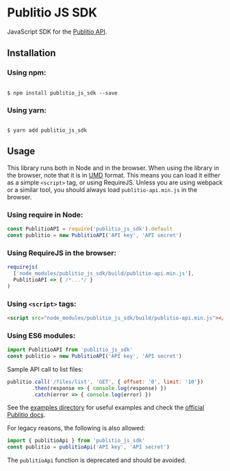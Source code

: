 
# Publitio JS SDK

JavaScript SDK for the [Publitio API](https://publit.io).

## Installation

### Using npm:

```shell

$ npm install publitio_js_sdk --save

```

### Using yarn:

```shell

$ yarn add publitio_js_sdk

```

## Usage

This library runs both in Node and in the browser.
When using the library in the browser, note that it is
in [UMD](https://github.com/umdjs/umd) format.
This means you can load it either as a simple
`<script>` tag, or using RequireJS. Unless you are
using webpack or a similar tool, you should always load
`publitio-api.min.js` in the browser.

### Using require in Node:

```javascript
const PublitioAPI = require('publitio_js_sdk').default
const publitio = new PublitioAPI('API key', 'API secret')
```

### Using RequireJS in the browser:
```javascript
requirejs(
  ['node_modules/publitio_js_sdk/build/publitio-api.min.js'],
  PublitioAPI => { /*...*/ }
)
```

### Using `<script>` tags:
```html
<script src="node_modules/publitio_js_sdk/build/publitio-api.min.js"></script>
```

### Using ES6 modules:

```javascript
import PublitioAPI from 'publitio_js_sdk'
const publitio = new PublitioAPI('API key', 'API secret')
```

Sample API call to list files: 

```javascript
publitio.call('/files/list', 'GET', { offset: '0', limit: '10'})
        .then(response => { console.log(response) })
        .catch(error => { console.log(error) })
```

See the [examples directory](./examples) for useful examples
and check the [official Publitio docs](https://publit.io/docs/).

For legacy reasons, the following is also allowed:

```javascript
import { publitioApi } from 'publitio_js_sdk'
const publitio = publitioApi('API key', 'API secret')
```

The `publitioApi` function is deprecated and should be avoided.
